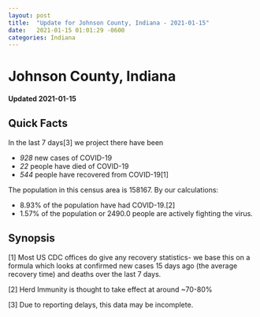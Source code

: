 ```yaml
---
layout: post
title:  "Update for Johnson County, Indiana - 2021-01-15"
date:   2021-01-15 01:01:29 -0600
categories: Indiana
---
```


# Johnson County, Indiana
#### Updated 2021-01-15

## Quick Facts

In the last 7 days[3] we project there have been
- *928* new cases of COVID-19
- *22* people have died of COVID-19
- *544* people have recovered from COVID-19[1]

The population in this census area is 158167. By our calculations:
- 8.93% of the population have had COVID-19.[2]
- 1.57% of the population or 2490.0 people are actively fighting the virus.

## Synopsis




[1] Most US CDC offices do give any recovery statistics- we base this on a formula which looks at confirmed new cases
15 days ago (the average recovery time) and deaths over the last 7 days.

[2] Herd Immunity is thought to take effect at around ~70-80%

[3] Due to reporting delays, this data may be incomplete.
 
    